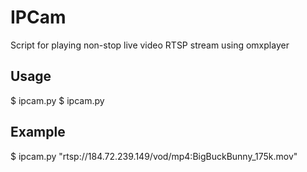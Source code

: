 # IPCam

Script for playing non-stop live video RTSP stream using omxplayer

## Usage

$ ipcam.py <url>
$ ipcam.py <url> <width> <height>

## Example

$ ipcam.py "rtsp://184.72.239.149/vod/mp4:BigBuckBunny_175k.mov"
